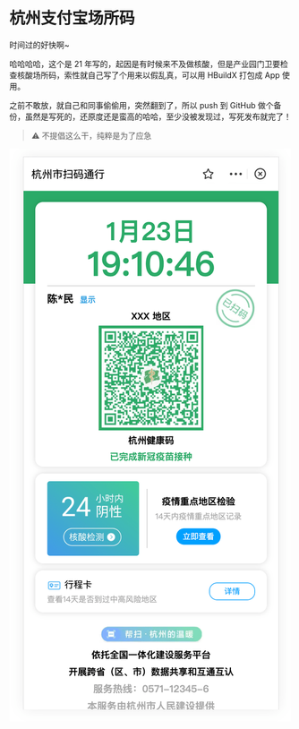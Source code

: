 # 杭州支付宝场所码

时间过的好快啊~

哈哈哈哈，这个是 21 年写的，起因是有时候来不及做核酸，但是产业园门卫要检查核酸场所码，索性就自己写了个用来以假乱真，可以用 HBuildX 打包成 App 使用。

之前不敢放，就自己和同事偷偷用，突然翻到了，所以 push 到 GitHub 做个备份，虽然是写死的，还原度还是蛮高的哈哈，至少没被发现过，写死发布就完了！

> ⚠️ 不提倡这么干，纯粹是为了应急

![](./images/preview.png)
